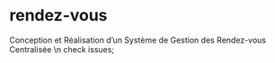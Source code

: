 # rendez-vous
Conception et Réalisation d’un Système de Gestion des Rendez-vous Centralisée \n
check issues;

